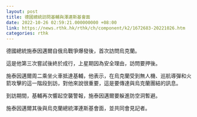 ```yaml
---
layout: post
title: 德國總統訪問基輔與澤連斯基會面
date: 2022-10-26 02:59:21.000000000 +08:00
link: https://news.rthk.hk/rthk/ch/component/k2/1672683-20221026.htm
categories: rthk
---
```


德國總統施泰因邁爾自俄烏戰爭爆發後，首次訪問烏克蘭。

這是他第三次嘗試後終於成行，上星期因為安全理由，訪問要押後。

施泰因邁爾周二乘坐火車抵達基輔，他表示，在烏克蘭受到無人機、巡航導彈和火箭攻擊的這一階段到訪，對他來說很重要，這是要傳達與烏克蘭團結的訊息。

到訪期間，基輔再次響起空襲警報，施泰因邁爾要躲進防空洞暫避。

施泰因邁爾其後與烏克蘭總統澤連斯基會面，並共同會見記者。
